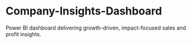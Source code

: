 # Company-Insights-Dashboard
Power BI dashboard delivering growth-driven, impact-focused sales and profit insights.

